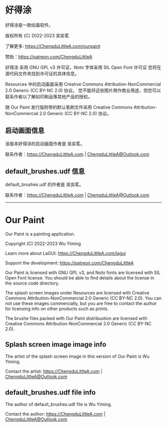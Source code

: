 # 好得涂

好得涂是一款绘画软件。

版权所有 (C) 2022-2023 吴奕茗

了解更多: https://ChengduLittleA.com/ourpaint

赞助：https://patreon.com/ChengduLittleA

好得涂 采用 GNU GPL v3 许可证，Noto 字体采用 SIL Open Font 许可证
您将在源代码文件夹找到许可证的具体信息。

Resources 中的启动画面采用 Creative Commons Attribution-NonCommercial 2.0 Generic (CC BY-NC 2.0) 协议。
您不能将这些图片用作商业用途，但您可以联系作者以了解如印刷品等其他产品的授权。

随 Our Paint 发行版附带的默认笔刷文件采用 Creative Commons Attribution-NonCommercial 2.0 Generic (CC BY-NC 2.0) 协议。

## 启动画面信息

该版本好得涂的启动画面作者是 吴奕茗。

联系作者：https://ChengduLittleA.com | ChengduLittleA@Outlook.com

## default_brushes.udf 信息

default_brushes.udf 的作者是 吴奕茗。

联系作者：https://ChengduLittleA.com | ChengduLittleA@Outlook.com


-----------------

# Our Paint

Our Paint is a painting application.

Copyright (C) 2022-2023 Wu Yiming

Learn more about LaGUI: https://ChengduLittleA.com/lagui

Support the development: https://patreon.com/ChengduLittleA

Our Paint is licensed with GNU GPL v3, and Noto fonts are licensed with SIL Open Font license.
You should be able to find details about the license in the source code directory.

The splash screen images under Resources are licensed with Creative Commons Attribution-NonCommercial 2.0 Generic (CC BY-NC 2.0).
You can not use these images commercially, but you are free to contact the author for licensing info on other products such as prints.

The brushe files packed with Our Paint distribustion are licensed with Creative Commons Attribution-NonCommercial 2.0 Generic (CC BY-NC 2.0).

## Splash screen image image info

The artist of the splash screen image in this version of Our Paint is Wu Yiming.

Contact the artist: https://ChengduLittleA.com | ChengduLittleA@Outlook.com

## default_brushes.udf file info

The author of default_brushes.udf file is Wu Yiming.

Contact the author: https://ChengduLittleA.com | ChengduLittleA@Outlook.com

